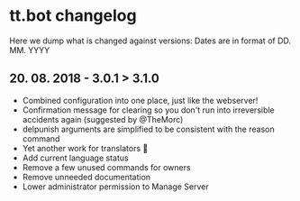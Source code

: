 # tt.bot changelog
Here we dump what is changed against versions:
Dates are in format of DD. MM. YYYY

## 20. 08. 2018 - 3.0.1 > 3.1.0

- Combined configuration into one place, just like the webserver!
- Confirmation message for clearing so you don't run into irreversible accidents again (suggested by @TheMorc)
- delpunish arguments are simplified to be consistent with the reason command
- Yet another work for translators :eyes:
- Add current language status
- Remove a few unused commands for owners
- Remove unneeded documentation
- Lower administrator permission to Manage Server